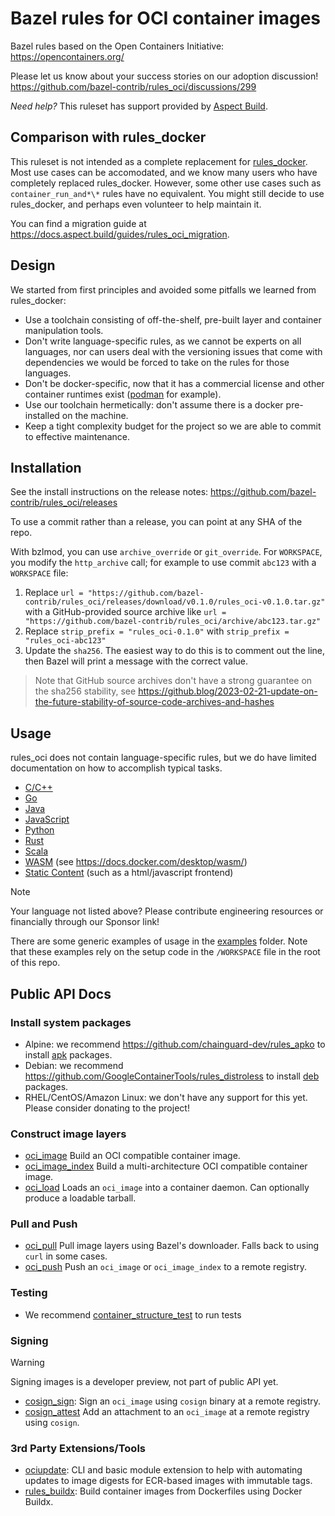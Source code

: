# Bazel rules for OCI container images

Bazel rules based on the Open Containers Initiative: <https://opencontainers.org/>

Please let us know about your success stories on our adoption discussion!
<https://github.com/bazel-contrib/rules_oci/discussions/299>

_Need help?_ This ruleset has support provided by [Aspect Build](https://www.aspect.build/services).

## Comparison with rules_docker

This ruleset is not intended as a complete replacement for [rules_docker].
Most use cases can be accomodated, and we know many users who have completely replaced rules_docker.
However, some other use cases such as `container_run_and*\*` rules have no equivalent.
You might still decide to use rules_docker, and perhaps even volunteer to help maintain it.

You can find a migration guide at <https://docs.aspect.build/guides/rules_oci_migration>.

## Design

We started from first principles and avoided some pitfalls we learned from rules_docker:

- Use a toolchain consisting of off-the-shelf, pre-built layer and container manipulation tools.
- Don't write language-specific rules, as we cannot be experts on all languages, nor can users deal with the versioning issues
  that come with dependencies we would be forced to take on the rules for those languages.
- Don't be docker-specific, now that it has a commercial license and other container runtimes exist ([podman](https://podman.io/) for example).
- Use our toolchain hermetically: don't assume there is a docker pre-installed on the machine.
- Keep a tight complexity budget for the project so we are able to commit to effective maintenance.

[rules_docker]: https://github.com/bazelbuild/rules_docker

## Installation

See the install instructions on the release notes: <https://github.com/bazel-contrib/rules_oci/releases>

To use a commit rather than a release, you can point at any SHA of the repo.

With bzlmod, you can use `archive_override` or `git_override`. For `WORKSPACE`, you modify the `http_archive` call; for example to use commit `abc123` with a `WORKSPACE` file:

1. Replace `url = "https://github.com/bazel-contrib/rules_oci/releases/download/v0.1.0/rules_oci-v0.1.0.tar.gz"`
   with a GitHub-provided source archive like `url = "https://github.com/bazel-contrib/rules_oci/archive/abc123.tar.gz"`
1. Replace `strip_prefix = "rules_oci-0.1.0"` with `strip_prefix = "rules_oci-abc123"`
1. Update the `sha256`. The easiest way to do this is to comment out the line, then Bazel will
   print a message with the correct value.

> Note that GitHub source archives don't have a strong guarantee on the sha256 stability, see
> <https://github.blog/2023-02-21-update-on-the-future-stability-of-source-code-archives-and-hashes>

## Usage

rules_oci does not contain language-specific rules, but we do have limited documentation on how to accomplish typical tasks.

- [C/C++](docs/cpp.md)
- [Go](docs/go.md)
- [Java](docs/java.md)
- [JavaScript](docs/javascript.md)
- [Python](docs/python.md)
- [Rust](docs/rust.md)
- [Scala](docs/scala.md)
- [WASM](https://github.com/bazel-contrib/rules_oci/tree/main/e2e/wasm) (see https://docs.docker.com/desktop/wasm/)
- [Static Content](docs/static_content.md) (such as a html/javascript frontend)

> [!NOTE]
> Your language not listed above? Please contribute engineering resources or financially through our Sponsor link!

There are some generic examples of usage in the [examples](https://github.com/bazel-contrib/rules_oci/tree/main/examples) folder.
Note that these examples rely on the setup code in the `/WORKSPACE` file in the root of this repo.

## Public API Docs

### Install system packages

- Alpine: we recommend <https://github.com/chainguard-dev/rules_apko> to install [apk](https://wiki.alpinelinux.org/wiki/Package_management) packages.
- Debian: we recommend <https://github.com/GoogleContainerTools/rules_distroless> to install [deb](https://www.debian.org/distrib/packages) packages.
- RHEL/CentOS/Amazon Linux: we don't have any support for this yet. Please consider donating to the project!

### Construct image layers

- [oci_image](docs/image.md) Build an OCI compatible container image.
- [oci_image_index](docs/image_index.md) Build a multi-architecture OCI compatible container image.
- [oci_load](docs/load.md) Loads an `oci_image` into a container daemon. Can optionally produce a loadable tarball.

### Pull and Push

- [oci_pull](docs/pull.md) Pull image layers using Bazel's downloader. Falls back to using `curl` in some cases.
- [oci_push](docs/push.md) Push an `oci_image` or `oci_image_index` to a remote registry.

### Testing

- We recommend [container_structure_test](https://github.com/GoogleContainerTools/container-structure-test#running-structure-tests-through-bazel) to run tests

### Signing

> [!WARNING]  
> Signing images is a developer preview, not part of public API yet.

- [cosign_sign](https://github.com/bazel-contrib/rules_oci/blob/main/cosign/private/sign.bzl): Sign an `oci_image` using `cosign` binary at a remote registry.
- [cosign_attest](https://github.com/bazel-contrib/rules_oci/blob/main/cosign/private/attest.bzl) Add an attachment to an `oci_image` at a remote registry using `cosign`.

### 3rd Party Extensions/Tools

- [ociupdate](https://github.com/theoremlp/ociupdate): CLI and basic module extension to help with automating updates to image digests for ECR-based images with immutable tags.
- [rules_buildx](https://github.com/aspect-build/rules_buildx): Build container images from Dockerfiles using Docker Buildx.
